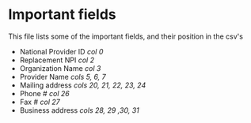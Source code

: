 # Important fields
This file lists some of the important fields, and their position in the csv's

* National Provider ID *col 0*
* Replacement NPI *col 2*
* Organization Name *col 3*
* Provider Name *cols 5, 6, 7*
* Mailing address *cols 20, 21, 22, 23, 24*
* Phone # *col 26*
* Fax # *col 27*
* Business address *cols 28, 29 ,30, 31*